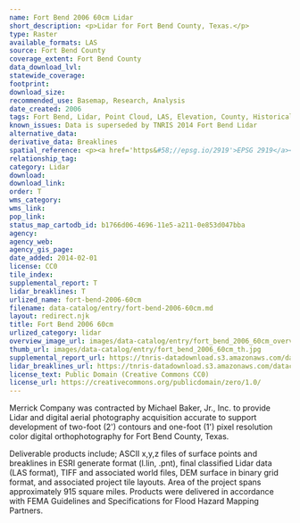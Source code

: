 ```yaml
---
name: Fort Bend 2006 60cm Lidar
short_description: <p>Lidar for Fort Bend County, Texas.</p>
type: Raster
available_formats: LAS
source: Fort Bend County
coverage_extent: Fort Bend County
data_download_lvl:
statewide_coverage:
footprint:
download_size:
recommended_use: Basemap, Research, Analysis
date_created: 2006
tags: Fort Bend, Lidar, Point Cloud, LAS, Elevation, County, Historical
known_issues: Data is superseded by TNRIS 2014 Fort Bend Lidar
alternative_data:
derivative_data: Breaklines
spatial_reference: <p><a href='https&#58;//epsg.io/2919'>EPSG 2919</a></p>
relationship_tag:
category: Lidar
download:
download_link:
order: T
wms_category:
wms_link:
pop_link:
status_map_cartodb_id: b1766d06-4696-11e5-a211-0e853d047bba
agency:
agency_web:
agency_gis_page:
date_added: 2014-02-01
license: CC0
tile_index:
supplemental_report: T
lidar_breaklines: T
urlized_name: fort-bend-2006-60cm
filename: data-catalog/entry/fort-bend-2006-60cm.md
layout: redirect.njk
title: Fort Bend 2006 60cm
urlized_category: lidar
overview_image_url: images/data-catalog/entry/fort_bend_2006_60cm_overview.jpg
thumb_url: images/data-catalog/entry/fort_bend_2006_60cm_th.jpg
supplemental_report_url: https://tnris-datadownload.s3.amazonaws.com/datacatalog/supplemental_reports/fort_bend_2006_60cm_supplementalreports.zip
lidar_breaklines_url: https://tnris-datadownload.s3.amazonaws.com/datacatalog/lidar_breaklines/fort_bend_2006_60cm_breaklines.zip
license_text: Public Domain (Creative Commons CC0)
license_url: https://creativecommons.org/publicdomain/zero/1.0/
---
```


Merrick Company was contracted by Michael Baker, Jr., Inc. to provide Lidar and digital aerial photography acquisition accurate to support development of two-foot (2') contours and one-foot (1') pixel resolution color digital orthophotography for Fort Bend County, Texas.

Deliverable products include; ASCII x,y,z files of surface points and breaklines in ESRI generate format (l.lin, .pnt), final classified Lidar data (LAS format), TIFF and associated world files, DEM surface in binary grid format, and associated project tile layouts. Area of the project spans approximately 915 square miles. Products were delivered in accordance with FEMA Guidelines and Specifications for Flood Hazard Mapping Partners.
